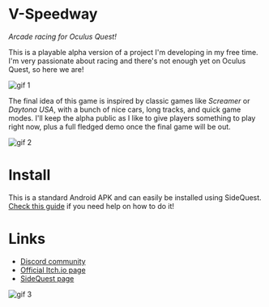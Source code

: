 # V-Speedway
*Arcade racing for Oculus Quest!*

This is a playable alpha version of a project I'm developing in my free time. I'm very passionate about racing and there's not enough yet on Oculus Quest, so here we are!

![gif 1](https://img.itch.zone/aW1nLzI4NjI1MjkuZ2lm/original/rnLfiC.gif)  

The final idea of this game is inspired by classic games like *Screamer* or *Daytona USA*, with a bunch of nice cars, long tracks, and quick game modes. I'll keep the alpha public as I like to give players something to play right now, plus a full fledged demo once the final game will be out.

![gif 2](https://img.itch.zone/aW1nLzI4NjI1MzEuZ2lm/original/PWZ6PU.gif)  

# Install
This is a standard Android APK and can easily be installed using SideQuest. [Check this guide](https://skarredghost.com/2019/06/19/how-to-install-uninstall-unapproved-apps-oculus-quest-sidequest/) if you need help on how to do it!

# Links
- [Discord community](http://discord.gg/cHtPANW)  
- [Official Itch.io page](https://danjelricci.itch.io/v-speedway)  
- [SideQuest page](https://sdq.st/a-458)  

![gif 3](https://img.itch.zone/aW1nLzI4NjI1MzIuZ2lm/original/3TPH7c.gif)
